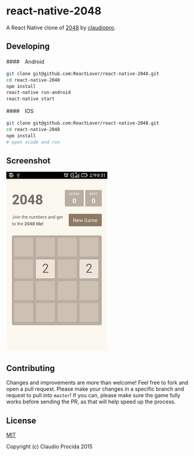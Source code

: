# react-native-2048

A React Native clone of [2048](https://github.com/claudiopro/2048-react) by [claudiopro](https://github.com/claudiopro).

## Developing

####　Android

```bash
git clone git@github.com:ReactLover/react-native-2048.git
cd react-native-2048
npm install
react-native run-android
react-native start
```

####　IOS

```bash
git clone git@github.com:ReactLover/react-native-2048.git
cd react-native-2048
npm install
# open xcode and run
```

## Screenshot

![](/common/images/Screenshot.png)

## Contributing

Changes and improvements are more than welcome! Feel free to fork and open a pull request. Please make your changes in a specific branch and request to pull into `master`! If you can, please make sure the game fully works before sending the PR, as that will help speed up the process.

## License

[MIT](http://opensource.org/licenses/MIT)

Copyright (c) Claudio Procida 2015
